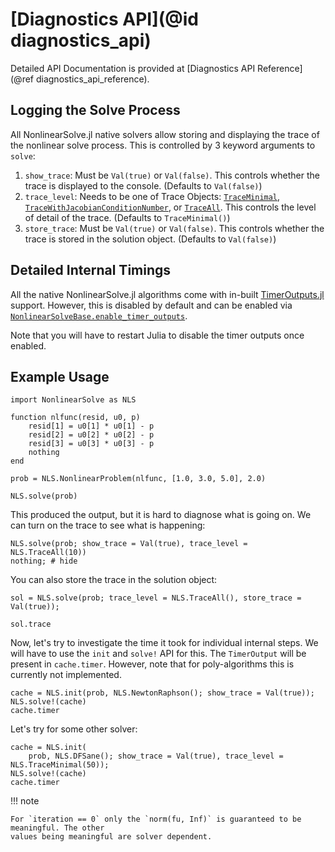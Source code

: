 # [Diagnostics API](@id diagnostics_api)

Detailed API Documentation is provided at
[Diagnostics API Reference](@ref diagnostics_api_reference).

## Logging the Solve Process

All NonlinearSolve.jl native solvers allow storing and displaying the trace of the nonlinear
solve process. This is controlled by 3 keyword arguments to `solve`:

 1. `show_trace`: Must be `Val(true)` or `Val(false)`. This controls whether the trace is
    displayed to the console. (Defaults to `Val(false)`)
 2. `trace_level`: Needs to be one of Trace Objects: [`TraceMinimal`](@ref),
    [`TraceWithJacobianConditionNumber`](@ref), or [`TraceAll`](@ref). This controls the
    level of detail of the trace. (Defaults to `TraceMinimal()`)
 3. `store_trace`: Must be `Val(true)` or `Val(false)`. This controls whether the trace is
    stored in the solution object. (Defaults to `Val(false)`)

## Detailed Internal Timings

All the native NonlinearSolve.jl algorithms come with in-built
[TimerOutputs.jl](https://github.com/KristofferC/TimerOutputs.jl) support. However, this
is disabled by default and can be enabled via [`NonlinearSolveBase.enable_timer_outputs`](@ref).

Note that you will have to restart Julia to disable the timer outputs once enabled.

## Example Usage

```@example diagnostics_example
import NonlinearSolve as NLS

function nlfunc(resid, u0, p)
    resid[1] = u0[1] * u0[1] - p
    resid[2] = u0[2] * u0[2] - p
    resid[3] = u0[3] * u0[3] - p
    nothing
end

prob = NLS.NonlinearProblem(nlfunc, [1.0, 3.0, 5.0], 2.0)

NLS.solve(prob)
```

This produced the output, but it is hard to diagnose what is going on. We can turn on
the trace to see what is happening:

```@example diagnostics_example
NLS.solve(prob; show_trace = Val(true), trace_level = NLS.TraceAll(10))
nothing; # hide
```

You can also store the trace in the solution object:

```@example diagnostics_example
sol = NLS.solve(prob; trace_level = NLS.TraceAll(), store_trace = Val(true));

sol.trace
```

Now, let's try to investigate the time it took for individual internal steps. We will have
to use the `init` and `solve!` API for this. The `TimerOutput` will be present in
`cache.timer`. However, note that for poly-algorithms this is currently not implemented.

```@example diagnostics_example
cache = NLS.init(prob, NLS.NewtonRaphson(); show_trace = Val(true));
NLS.solve!(cache)
cache.timer
```

Let's try for some other solver:

```@example diagnostics_example
cache = NLS.init(
    prob, NLS.DFSane(); show_trace = Val(true), trace_level = NLS.TraceMinimal(50));
NLS.solve!(cache)
cache.timer
```

!!! note
    
    For `iteration == 0` only the `norm(fu, Inf)` is guaranteed to be meaningful. The other
    values being meaningful are solver dependent.
